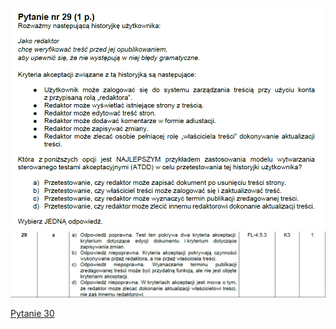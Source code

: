 ![img.png](../Pytania/screeny/img_28.png)
![img.png](screeny/img_28.png)

[Pytanie 30](../Pytania/Pyt_30.md)